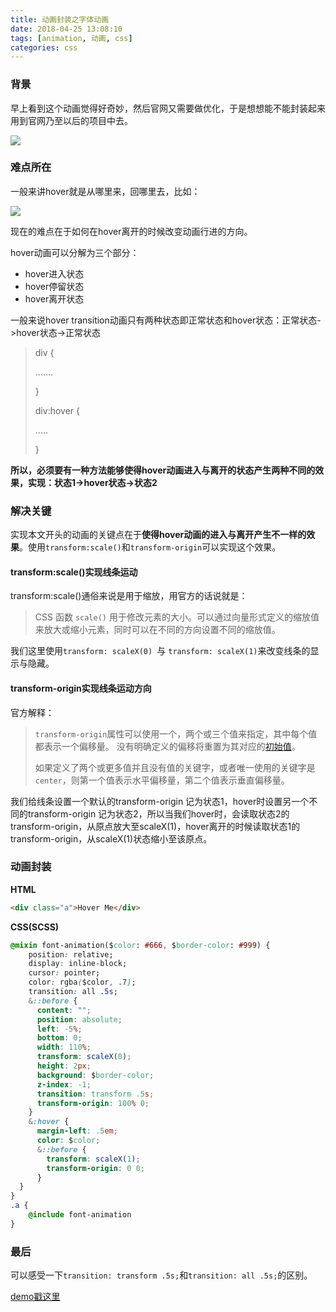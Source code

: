 ```yaml
---
title: 动画封装之字体动画
date: 2018-04-25 13:08:10
tags: [animation, 动画, css]
categories: css
---
```


### 背景

早上看到这个动画觉得好奇妙，然后官网又需要做优化，于是想想能不能封装起来用到官网乃至以后的项目中去。

![](http://p1cjg886l.bkt.clouddn.com/animation1.gif)

### 难点所在

一般来讲hover就是从哪里来，回哪里去，比如：

![](http://p1cjg886l.bkt.clouddn.com/animation2.gif)

现在的难点在于如何在hover离开的时候改变动画行进的方向。

hover动画可以分解为三个部分：

- hover进入状态
- hover停留状态
- hover离开状态

一般来说hover transition动画只有两种状态即正常状态和hover状态：正常状态->hover状态->正常状态

>div {
>
>…….
>
>}
>
>div:hover {
>
>…..
>
>}

**所以，必须要有一种方法能够使得hover动画进入与离开的状态产生两种不同的效果，实现：状态1->hover状态->状态2**



### 解决关键

实现本文开头的动画的关键点在于**使得hover动画的进入与离开产生不一样的效果**。使用`transform:scale()`和`transform-origin`可以实现这个效果。

#### transform:scale()实现线条运动

transform:scale()通俗来说是用于缩放，用官方的话说就是：

>CSS 函数 `scale()` 用于修改元素的大小。可以通过向量形式定义的缩放值来放大或缩小元素，同时可以在不同的方向设置不同的缩放值。

我们这里使用`transform: scaleX(0) `与 `transform: scaleX(1)`来改变线条的显示与隐藏。



#### transform-origin实现线条运动方向

官方解释：

>`transform-origin`属性可以使用一个，两个或三个值来指定，其中每个值都表示一个偏移量。 没有明确定义的偏移将重置为其对应的[初始值](https://developer.mozilla.org/zh-CN/docs/Web/CSS/initial_value)。
>
>如果定义了两个或更多值并且没有值的关键字，或者唯一使用的关键字是`center`，则第一个值表示水平偏移量，第二个值表示垂直偏移量。

我们给线条设置一个默认的transform-origin 记为状态1，hover时设置另一个不同的transform-origin 记为状态2，所以当我们hover时，会读取状态2的transform-origin，从原点放大至scaleX(1)，hover离开的时候读取状态1的transform-origin，从scaleX(1)状态缩小至该原点。



### 动画封装

**HTML**

```html
<div class="a">Hover Me</div>
```

**CSS(SCSS)**

```css
@mixin font-animation($color: #666, $border-color: #999) {
    position: relative;
    display: inline-block;
    cursor: pointer;
    color: rgba($color, .7);
    transition: all .5s;
    &::before {
      content: "";
      position: absolute;
      left: -5%;
      bottom: 0;
      width: 110%;
      transform: scaleX(0);
      height: 2px;
      background: $border-color;
      z-index: -1;
      transition: transform .5s;
      transform-origin: 100% 0;
    }
    &:hover {
      margin-left: .5em;
      color: $color;
      &::before {
        transform: scaleX(1);
        transform-origin: 0 0;
      }
  }
}
.a {
    @include font-animation
}
```

### 最后

可以感受一下`transition: transform .5s;`和`transition: all .5s;`的区别。

[demo戳这里](https://codepen.io/evey-huang/pen/OZXPQy)

